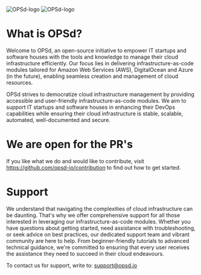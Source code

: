 ![OPSd-logo](https://raw.githubusercontent.com/opsd-io/profile/main/images/gh-header-light-mode.png#gh-light-mode-only)
![OPSd-logo](https://raw.githubusercontent.com/opsd-io/profile/main/images/gh-header-dark-mode.png#gh-dark-mode-only)

# What is OPSd?
Welcome to OPSd, an open-source initiative to empower IT startups and software houses with the tools and knowledge to manage their cloud infrastructure efficiently. Our focus lies in delivering infrastructure-as-code modules tailored for Amazon Web Services (AWS), DigitalOcean and Azure (in the future), enabling seamless creation and management of cloud resources.

OPSd strives to democratize cloud infrastructure management by providing accessible and user-friendly infrastructure-as-code modules. We aim to support IT startups and software houses in enhancing their DevOps capabilities while ensuring their cloud infrastructure is stable, scalable, automated, well-documented and secure.

# We are open for the PR's
If you like what we do and would like to contribute, visit <https://github.com/opsd-io/contribution> to find out how to get started.

# Support
We understand that navigating the complexities of cloud infrastructure can be daunting. That's why we offer comprehensive support for all those interested in leveraging our infrastructure-as-code modules. Whether you have questions about getting started, need assistance with troubleshooting, or seek advice on best practices, our dedicated support team and vibrant community are here to help. From beginner-friendly tutorials to advanced technical guidance, we're committed to ensuring that every user receives the assistance they need to succeed in their cloud endeavours.

To contact us for support, write to: <support@opsd.io>
